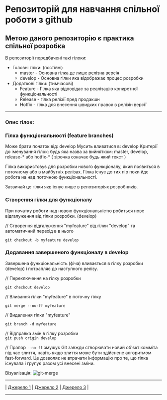 # Репозиторій для навчання спільної роботи з github
## Метою даного репозиторію є практика спільної розробка 
В репозиторії передбачені такі гілоки:
* Головні гілки: (постійні)
    * master - Основна гілка де лише релізна версія
    * develop - Основна гілки яка відображає процес розробки
* Додаткові гілки: (тимчасові)
  * Feature - Гілка яка відповідає за реалізацію конкретної функціональності
  * Release - гілка релізії пред продакшн
  * Hotfix - гілка для внесення швидких правок в релізін версії

***
### Опис гілок:
### Гілка функціональності (feature branches)
Може брати початок від: develop
Мусить вливатися в: develop
Критерії до іменування гілок: будь яка назва за вийнятком: master, develop, release-* або hotfix-* ( зірочка означає будь який текст )

Гілка використовує для розробки нового функціоналу, який появиться в поточному або в майбутніх релізах. Гілка існує до тих пір поки йде робота на над поточною функціональності.

Зазвичай це гілки якв існує лише в репозиторіях розробників.
### Створення гілки для функціоналу

При початку роботи над новою функціональністю робиться нове відгалуження від гілки розробки. (develop)

// Створення відгалуження "myfeature" від гілки "develop" та автоматичний перехід в в нього  

```git checkout -b myfeature develop``` 

### Додавання завершеного функціоналу в develop

Завершена функціональність (фіча) вливається в гілку розробки (develop) і потрапляє до наступного релізу.

// Переключення на гілку розробки 

```git checkout develop```

// Вливання гілки "myfeature" в поточну гілку

```git merge --no-ff myfeature```

// Видалення гілки "myfeature"

```git branch -d myfeature```

// Відправка змін в гілку розробки  
```git push origin develop```

// Прапор ```--no-ff``` змушує Git завжди створювати новий об'єкт комміта під час злиття, навіть якщо злиття може бути здійснене алгоритмом fast-forward. Це дозволяє не втрачати інформацію про те, що гілка існувала і групує разом усі внесені зміни.  

Візуалізація:
![git-merge](/images/git-mergen.png)

***
| [Джерело 1](https://habr.com/ru/post/106912/) | [Джерело 2](https://git-scm.com/book/ru/v2/%D0%A0%D0%B0%D1%81%D0%BF%D1%80%D0%B5%D0%B4%D0%B5%D0%BB%D0%B5%D0%BD%D0%BD%D1%8B%D0%B9-Git-%D0%A3%D1%87%D0%B0%D1%81%D1%82%D0%B8%D0%B5-%D0%B2-%D0%BF%D1%80%D0%BE%D0%B5%D0%BA%D1%82%D0%B5) | [Джерело 3](https://www.atlassian.com/ru/git/tutorials/comparing-workflows/gitflow-workflow) |
***